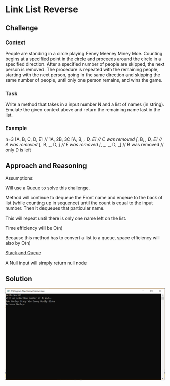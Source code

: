 # Link List Reverse

## Challenge

### Context
People are standing in a circle playing Eeney Meeney Miney Moe. Counting begins at a specified point in the circle and proceeds around the circle in a specified direction. After a specified number of people are skipped, the next person is removed. The procedure is repeated with the remaining people, starting with the next person, going in the same direction and skipping the same number of people, until only one person remains, and wins the game.

### Task

Write a method that takes in a input number N and a list of names (in string). Emulate the given context above and return the remaining name last in the list.

### Example

n=3
[A, B, C, D, E]    // 1A, 2B, 3C
[A, B, _, D, E]    // C was removed
[_, B, _, D, E]    // A was removed
[_, B, _, D, _]    // E was removed
[_, _, _, D, _]    // B was removed
                   // only D is left

## Approach and Reasoning

Assumptions:

Will use a Queue to solve this challenge.

Method will continue to dequeue the Front name and enqeue to the back of list (while counting up in sequence) until the count is equal to the input number. Then it dequeues that particular name.

This will repeat until there is only one name left on the list.

Time efficiency will be O(n)

Because this method has to convert a list to a queue, space efficiency will also by O(n)

[Stack and Queue](../../Data%20Structures/StackAndQueue/)

A Null input will simply return null node

## Solution


![Console](../../assets/eeney_meeney.PNG?raw=true "Output")
